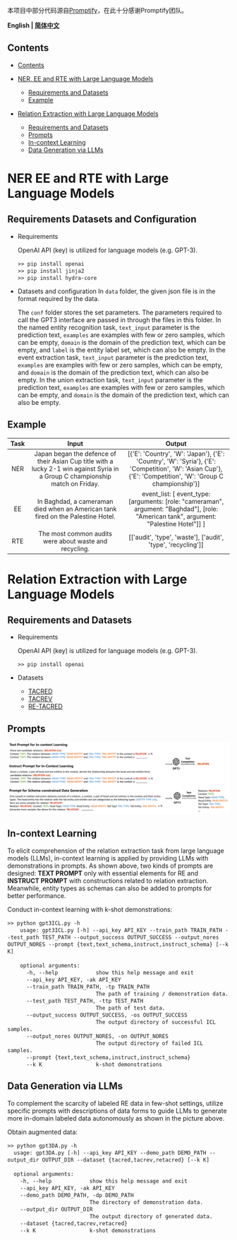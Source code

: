 
本项目中部分代码源自[Promptify](https://github.com/promptslab/Promptify)，在此十分感谢Promptify团队。

<p align="left">
    <b> English | <a href="https://github.com/zjunlp/DeepKE/blob/main/example/llm/README_CN.md">简体中文</a> </b>
</p>

## Contents
- [Contents](#Contents)

- [NER, EE and RTE with Large Language Models](#ner-ee-and-rte-with-large-language-models)
  - [Requirements and Datasets](#requirements-datasets-and-configuration)
  - [Example](#example)

- [Relation Extraction with Large Language Models](#relation-extraction-with-large-language-models)
  - [Requirements and Datasets](#requirements-and-datasets)
  - [Prompts](#prompts)
  - [In-context Learning](#in-context-learning)
  - [Data Generation via LLMs](#data-generation-via-llms)


# NER EE and RTE with Large Language Models

## Requirements Datasets and Configuration
- Requirements
  
  OpenAI API (key) is utilized for language models (e.g. GPT-3).
    ```shell
    >> pip install openai
    >> pip install jinja2
    >> pip install hydra-core
    ```

- Datasets and configuration
  In `data` folder, the given json file is in the format required by the data.
  
  The `conf` folder stores the set parameters. The parameters required to call the GPT3 interface are passed in through the files in this folder. In the named entity recognition task, `text_input` parameter is the prediction text, `examples` are examples with few or zero samples, which can be empty, `domain` is the domain of the prediction text, which can be empty, and `label` is the entity label set, which can also be empty. In the event extraction task, `text_input` parameter is the prediction text, `examples` are examples with few or zero samples, which can be empty, and `domain` is the domain of the prediction text, which can also be empty. In the union extraction task, `text_input` parameter is the prediction text, `examples` are examples with few or zero samples, which can be empty, and `domain` is the domain of the prediction text, which can also be empty.




## Example
  |                           Task                           |          Input           |    Output    |     
  | :----------------------------------------------------------: | :------------------------: | :------------: |
  | NER |           Japan began the defence of their Asian Cup title with a lucky 2-1 win against Syria in a Group C championship match on Friday.         |       [{'E': 'Country', 'W': 'Japan'}, {'E': 'Country', 'W': 'Syria'}, {'E': 'Competition', 'W': 'Asian Cup'}, {'E': 'Competition', 'W': 'Group C championship'}]   |          
  | EE | In Baghdad, a cameraman died when an American tank fired on the Palestine Hotel. |    event_list: [ event_type: [arguments: [role: "cameraman", argument: "Baghdad"], [role: "American tank", argument: "Palestine Hotel"]] ]      |  
  | RTE |           The most common audits were about waste and recycling.          |[['audit', 'type', 'waste'], ['audit', 'type', 'recycling']]|     



# Relation Extraction with Large Language Models

## Requirements and Datasets
- Requirements
  
  OpenAI API (key) is utilized for language models (e.g. GPT-3).
    ```shell
    >> pip install openai
    ```
- Datasets
  - [TACRED](https://nlp.stanford.edu/projects/tacred/)
  - [TACREV](https://github.com/DFKI-NLP/tacrev)
  - [RE-TACRED](https://github.com/gstoica27/Re-TACRED)


## Prompts
![prompt](LLM.png)

## In-context Learning
To elicit comprehension of the relation extraction task from large language models (LLMs), in-context learning is applied by providing LLMs with demonstrations in prompts. As shown above, two kinds of prompts are designed: **TEXT PROMPT** only with essential elements for RE and **INSTRUCT PROMPT** with constructions related to relation extraction. Meanwhile, entity types as schemas can also be added to prompts for better performance.

Conduct in-context learning with k-shot demonstrations:

```shell
>> python gpt3ICL.py -h
    usage: gpt3ICL.py [-h] --api_key API_KEY --train_path TRAIN_PATH --test_path TEST_PATH --output_success OUTPUT_SUCCESS --output_nores OUTPUT_NORES --prompt {text,text_schema,instruct,instruct_schema} [--k K]

    optional arguments:
      -h, --help            show this help message and exit
      --api_key API_KEY, -ak API_KEY
      --train_path TRAIN_PATH, -tp TRAIN_PATH
                            The path of training / demonstration data.
      --test_path TEST_PATH, -ttp TEST_PATH
                            The path of test data.
      --output_success OUTPUT_SUCCESS, -os OUTPUT_SUCCESS
                            The output directory of successful ICL samples.
      --output_nores OUTPUT_NORES, -on OUTPUT_NORES
                            The output directory of failed ICL samples.
      --prompt {text,text_schema,instruct,instruct_schema}
      --k K                 k-shot demonstrations
```

## Data Generation via LLMs

To complement the scarcity of labeled RE data in few-shot settings, utilize specific prompts with descriptions of data forms to guide LLMs to generate more in-domain labeled data autonomously as shown in the picture above.

Obtain augmented data:
```shell
>> python gpt3DA.py -h
  usage: gpt3DA.py [-h] --api_key API_KEY --demo_path DEMO_PATH --output_dir OUTPUT_DIR --dataset {tacred,tacrev,retacred} [--k K]

  optional arguments:
    -h, --help            show this help message and exit
    --api_key API_KEY, -ak API_KEY
    --demo_path DEMO_PATH, -dp DEMO_PATH
                          The directory of demonstration data.
    --output_dir OUTPUT_DIR
                          The output directory of generated data.
    --dataset {tacred,tacrev,retacred}
    --k K                 k-shot demonstrations
```

